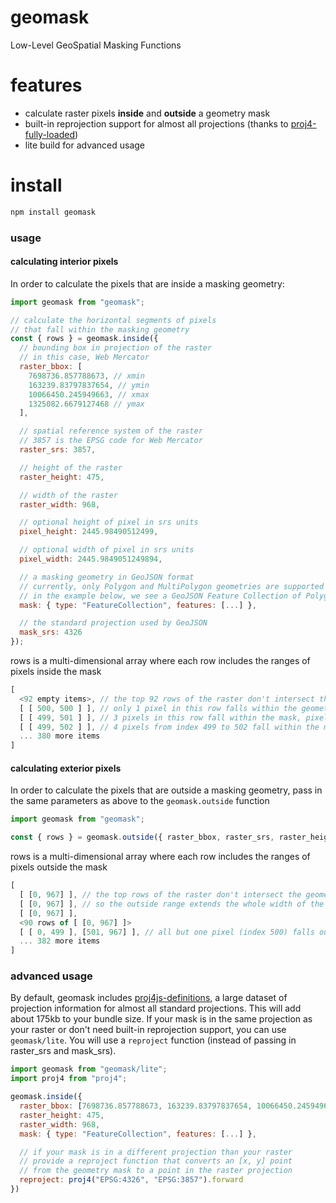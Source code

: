 # geomask
Low-Level GeoSpatial Masking Functions

# features
- calculate raster pixels **inside** and **outside** a geometry mask
- built-in reprojection support for almost all projections (thanks to [proj4-fully-loaded](https://www.npmjs.com/package/proj4-fully-loaded))
- lite build for advanced usage 

# install
```bash
npm install geomask
```

### usage
#### calculating interior pixels
In order to calculate the pixels that are inside a masking geometry:
```js
import geomask from "geomask";

// calculate the horizontal segments of pixels
// that fall within the masking geometry
const { rows } = geomask.inside({
  // bounding box in projection of the raster
  // in this case, Web Mercator
  raster_bbox: [
    7698736.857788673, // xmin
    163239.83797837654, // ymin
    10066450.245949663, // xmax
    1325082.6679127468 // ymax
  ],

  // spatial reference system of the raster
  // 3857 is the EPSG code for Web Mercator
  raster_srs: 3857,

  // height of the raster
  raster_height: 475,

  // width of the raster
  raster_width: 968,

  // optional height of pixel in srs units
  pixel_height: 2445.98490512499,

  // optional width of pixel in srs units
  pixel_width: 2445.9849051249894,

  // a masking geometry in GeoJSON format
  // currently, only Polygon and MultiPolygon geometries are supported
  // in the example below, we see a GeoJSON Feature Collection of Polygon Features
  mask: { type: "FeatureCollection", features: [...] },

  // the standard projection used by GeoJSON
  mask_srs: 4326
});
```
rows is a multi-dimensional array where each row includes the ranges of pixels inside the mask
```js
[
  <92 empty items>, // the top 92 rows of the raster don't intersect the geometry mask
  [ [ 500, 500 ] ], // only 1 pixel in this row falls within the geometry mask
  [ [ 499, 501 ] ], // 3 pixels in this row fall within the mask, pixels with index 499, 500 and 501
  [ [ 499, 502 ] ], // 4 pixels from index 499 to 502 fall within the mask
  ... 380 more items
]
```
#### calculating exterior pixels
In order to calculate the pixels that are outside a masking geometry,
pass in the same parameters as above to the `geomask.outside` function
```js
import geomask from "geomask";

const { rows } = geomask.outside({ raster_bbox, raster_srs, raster_height, raster_width, mask, mask_srs: 4326 })
```
rows is a multi-dimensional array where each row includes the ranges of pixels outside the mask
```js
[
  [ [0, 967] ], // the top rows of the raster don't intersect the geometry mask
  [ [0, 967] ], // so the outside range extends the whole width of the raster
  [ [0, 967] ],
  <90 rows of [ [0, 967] ]>
  [ [ 0, 499 ], [501, 967] ], // all but one pixel (index 500) falls outside the mask
  ... 382 more items
]
```

### advanced usage
By default, geomask includes [proj4js-definitions](https://www.npmjs.com/package/proj4js-definitions), a large dataset of 
projection information for almost all standard projections.  This will add about 175kb to your bundle size.  If your mask 
is in the same projection as your raster or don't need built-in reprojection support, you can use `geomask/lite`.  You will use
a `reproject` function (instead of passing in raster_srs and mask_srs).
```js
import geomask from "geomask/lite";
import proj4 from "proj4";

geomask.inside({
  raster_bbox: [7698736.857788673, 163239.83797837654, 10066450.245949663, 1325082.6679127468 ],
  raster_height: 475,
  raster_width: 968,
  mask: { type: "FeatureCollection", features: [...] },

  // if your mask is in a different projection than your raster
  // provide a reproject function that converts an [x, y] point
  // from the geometry mask to a point in the raster projection
  reproject: proj4("EPSG:4326", "EPSG:3857").forward
})
```
